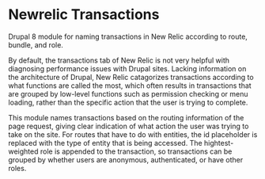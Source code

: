 # Newrelic Transactions
Drupal 8 module for naming transactions in New Relic according to route, bundle, and role.

By default, the transactions tab of New Relic is not very helpful with diagnosing performance issues with Drupal sites. Lacking information on the architecture of Drupal, New Relic catagorizes transactions according to what functions are called the most, which often results in transactions that are grouped by low-level functions such as permission checking or menu loading, rather than the specific action that the user is trying to complete.

This module names transactions based on the routing information of the page request, giving clear indication of what action the user was trying to take on the site. For routes that have to do with entities, the id placeholder is replaced with the type of entity that is being accessed. The hightest-weighted role is appended to the transaction, so transactions can be grouped by whether users are anonymous, authenticated, or have other roles.
